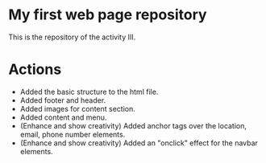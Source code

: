 # My first web page repository

This is the repository of the activity III.

# Actions

- Added the basic structure to the html file.
- Added footer and header.
- Added images for content section.
- Added content and menu.
- (Enhance and show creativity) Added anchor tags over the location, email, phone number elements.
- (Enhance and show creativity) Added an "onclick" effect for the navbar elements.